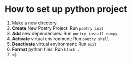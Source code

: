 # How to set up python project  
1. Make a new directory  
2. **Create** New Poetry Project: Run ```poetry init```  
3. **Add** new dependencies: Run ```poetry install numpy```  
4. **Activate** virtual environment: Run ```poetry shell```  
5. **Deactivate** virtual environment: Run ```exit```  
6. **Format** python files: Run ```black .```  
7. =)  
